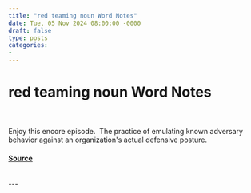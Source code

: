 ```yaml
---
title: "red teaming noun Word Notes"
date: Tue, 05 Nov 2024 08:00:00 -0000
draft: false
type: posts
categories: 
- 
---
```

# red teaming noun Word Notes

<br/>

<br/>
Enjoy this encore episode.  The practice of emulating known adversary behavior against an organization's actual defensive posture.

#### [Source](https://thecyberwire.com/podcasts/word-notes/56/notes)

<br/>
---
